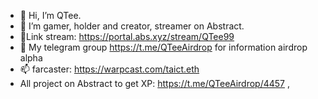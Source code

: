 - 👋 Hi, I’m QTee.
- 👀 I’m gamer, holder and creator, streamer on Abstract.
- 🌱Link stream: https://portal.abs.xyz/stream/QTee99 
- 💞️ My telegram group https://t.me/QTeeAirdrop for information airdrop alpha
- 📫 farcaster: https://warpcast.com/taict.eth
- All project on Abstract to get XP: https://t.me/QTeeAirdrop/4457
,

